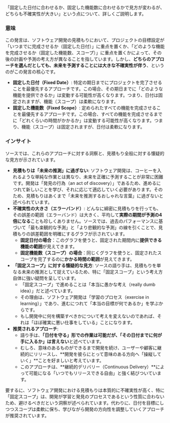 「固定した日付に合わせるか、固定した機能数に合わせるかで見方が変わるが、どちらも不確実性が大きい」という点について、詳しくご説明します。

### 意味

この発言は、ソフトウェア開発の見積もりにおいて、プロジェクトの目標設定が「いつまでに完成させるか（固定した日付）」に重点を置くか、「どのような機能を完成させるか（固定した機能数、スコープ）」に重点を置くかによって、その後の計画や予測の考え方が異なることを指しています。しかし、**どちらのアプローチを選んだとしても、未来を予測することには大きな不確実性が伴う**、というのがこの発言の核心です。

*   **固定した日付（Fixed Date）**: 特定の期日までにプロジェクトを完了させることを最優先するアプローチです。この場合、その期日までに「どのような機能を提供できるか」は変動する可能性が高くなります。つまり、日付は固定されますが、機能（スコープ）は柔軟になります。
*   **固定した機能数（Fixed Scope）**: 定められたすべての機能を完成させることを最優先するアプローチです。この場合、すべての機能を完成させるまでに「どれくらいの時間がかかるか」は変動する可能性が高くなります。つまり、機能（スコープ）は固定されますが、日付は柔軟になります。

### インサイト

ソースでは、これらのアプローチに対する洞察と、見積もり全般に対する懐疑的な見方が示されています。

*   **見積もりは「未来の推測」に過ぎない**: ソフトウェア開発は、コーヒーを入れるような単純な作業とは異なり、未来を正確に予測することが非常に困難です。開発は「発見の行為（an act of discovery）」であるため、進めるにつれて新しいことを学び、それに応じて適応していく必要があります。そのため、見積もりはあくまで「未来を推測するおしゃれな言葉」に過ぎないと述べられています。
*   **不確実性の大きさ（エラーバンド）**: どんなに綿密に見積もりを行っても、その誤差の範囲（エラーバンド）は大きく、平均して**実際の期間が予測の4倍になる**ことも珍しくありません。ソースでは、過去のパフォーマンスに基づいて「最も楽観的な予測」と「より悲観的な予測」の線を引くことで、見積もりの誤差範囲を明確にするグラフが示されています。
    *   **固定日付の場合**：このグラフを使うと、固定された期間内に**提供できる機能の範囲**が見えてきます。
    *   **固定機能数（スコープ）の場合**：同じくグラフを使うと、固定されたスコープを完了するのに**かかる時間の範囲**が見えてきます。
*   **「固定スコープ」に対する懐疑的な見方**: ソースの語り手は、見積もりを単なる未来の推測として捉えているため、特に「固定スコープ」という考え方自体に強い疑問を呈しています。
    *   「固定スコープ」で進めることは「本当に愚かな考え（really dumb idea）」だと述べています。
    *   その理由は、ソフトウェア開発は「学習のプロセス（exercise in learning）」であり、進むにつれて「本当の目標が何であるか」を学ぶからです。
    *   もし開発中に何を構築すべきかについて考えを変えないのであれば、それは「ほぼ確実に悪い仕事をしている」ことになります。
*   **推奨されるアプローチ**:
    *   語り手は、**「日付を守る」形での作業は可能だが、「その日付までに何が手に入るか」は言えない**と述べています。
    *   むしろ、意味のあるものができるまで開発を続け、ユーザーや顧客に継続的にリリースし、**開発を彼らにとって意味のある方向へ「操縦していく」**ことを好ましいと考えています。
    *   このアプローチは、**継続的デリバリー（Continuous Delivery）**によって可能になる「いつでもリリースできる自由」と強く結びついています。

要するに、ソフトウェア開発における見積もりは本質的に不確実性が高く、特に「固定スコープ」は、開発が学習と発見のプロセスであるという性質に合わないため、避けるべきだという洞察が述べられています。代わりに、日付を目標にしつつスコープは柔軟に保ち、学びながら開発の方向性を調整していくアプローチが推奨されています。
